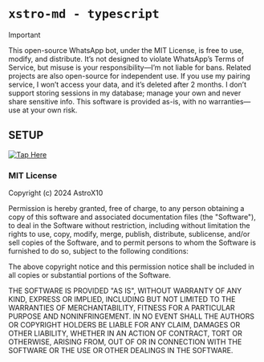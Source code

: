 # `xstro-md - typescript`

> [!IMPORTANT]  
> This open-source WhatsApp bot, under the MIT License, is free to use, modify, and distribute. It’s not designed to violate WhatsApp’s Terms of Service, but misuse is your responsibility—I’m not liable for bans. Related projects are also open-source for independent use. If you use my pairing service, I won’t access your data, and it’s deleted after 2 months. I don’t support storing sessions in my database; manage your own and never share sensitive info. This software is provided as-is, with no warranties—use at your own risk.

## SETUP

[![Tap Here](https://img.shields.io/badge/TAP_HERE-black?style=for-the-badge&logo=rocket)](https://github.com/AstroX11/xstro-bot)

### MIT License

Copyright (c) 2024 AstroX10

Permission is hereby granted, free of charge, to any person obtaining a copy
of this software and associated documentation files (the "Software"), to deal
in the Software without restriction, including without limitation the rights
to use, copy, modify, merge, publish, distribute, sublicense, and/or sell
copies of the Software, and to permit persons to whom the Software is
furnished to do so, subject to the following conditions:

The above copyright notice and this permission notice shall be included in all
copies or substantial portions of the Software.

THE SOFTWARE IS PROVIDED "AS IS", WITHOUT WARRANTY OF ANY KIND, EXPRESS OR
IMPLIED, INCLUDING BUT NOT LIMITED TO THE WARRANTIES OF MERCHANTABILITY,
FITNESS FOR A PARTICULAR PURPOSE AND NONINFRINGEMENT. IN NO EVENT SHALL THE
AUTHORS OR COPYRIGHT HOLDERS BE LIABLE FOR ANY CLAIM, DAMAGES OR OTHER
LIABILITY, WHETHER IN AN ACTION OF CONTRACT, TORT OR OTHERWISE, ARISING FROM,
OUT OF OR IN CONNECTION WITH THE SOFTWARE OR THE USE OR OTHER DEALINGS IN THE
SOFTWARE.
